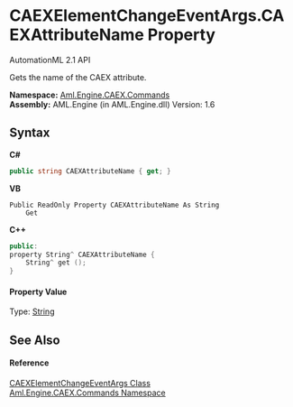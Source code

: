 # CAEXElementChangeEventArgs.CAEXAttributeName Property 
AutomationML 2.1 API 

Gets the name of the CAEX attribute.

**Namespace:**&nbsp;<a href="N_Aml_Engine_CAEX_Commands">Aml.Engine.CAEX.Commands</a><br />**Assembly:**&nbsp;AML.Engine (in AML.Engine.dll) Version: 1.6

## Syntax

**C#**<br />
``` C#
public string CAEXAttributeName { get; }
```

**VB**<br />
``` VB
Public ReadOnly Property CAEXAttributeName As String
	Get
```

**C++**<br />
``` C++
public:
property String^ CAEXAttributeName {
	String^ get ();
}
```


#### Property Value
Type: <a href="https://docs.microsoft.com/dotnet/api/system.string" target="_parent" rel="noopener noreferrer">String</a>

## See Also


#### Reference
<a href="T_Aml_Engine_CAEX_Commands_CAEXElementChangeEventArgs">CAEXElementChangeEventArgs Class</a><br /><a href="N_Aml_Engine_CAEX_Commands">Aml.Engine.CAEX.Commands Namespace</a><br />